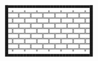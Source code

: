 █▀▀▀▀▀▀▀▀▀▀▀▀▀▀▀▀▀▀▀▀▀▀▀▀▀▀▀█                                                          
█═╩═╦═╩═╦═╩═╦═╩═╦═╩═╦═╩═╦═╩═█                                    
█═╦═╩═╦═╩═╦═╩═╦═╩═╦═╩═╦═╩═╦═█                       
█═╩═╦═╩═╦═╩═╦═╩═╦═╩═╦═╩═╦═╩═█                                    
█═╦═╩═╦═╩═╦═╩═╦═╩═╦═╩═╦═╩═╦═█                     
█═╩═╦═╩═╦═╩═╦═╩═╦═╩═╦═╩═╦═╩═█                                 
█═╦═╩═╦═╩═╦═╩═╦═╩═╦═╩═╦═╩═╦═█                                   
█═╩═╦═╩═╦═╩═╦═╩═╦═╩═╦═╩═╦═╩═█                                     
█═╦═╩═╦═╩═╦═╩═╦═╩═╦═╩═╦═╩═╦═█                                         
█▄▄▄▄▄▄▄▄▄▄▄▄▄▄▄▄▄▄▄▄▄▄▄▄▄▄▄█                                
